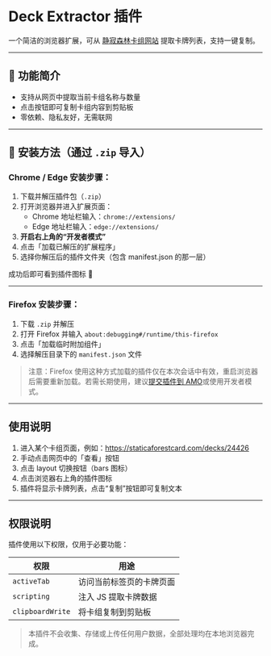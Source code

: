 # Deck Extractor 插件

一个简洁的浏览器扩展，可从 [静寂森林卡组网站](https://staticaforestcard.com/) 提取卡牌列表，支持一键复制。

---

## 🧩 功能简介

- 支持从网页中提取当前卡组名称与数量
- 点击按钮即可复制卡组内容到剪贴板
- 零依赖、隐私友好，无需联网

---

## 🔧 安装方法（通过 `.zip` 导入）

### Chrome / Edge 安装步骤：

1. 下载并解压插件包（`.zip`）
2. 打开浏览器并进入扩展页面：
   - Chrome 地址栏输入：`chrome://extensions/`
   - Edge 地址栏输入：`edge://extensions/`
3. **开启右上角的“开发者模式”**
4. 点击「加载已解压的扩展程序」
5. 选择你解压后的插件文件夹（包含 manifest.json 的那一层）

成功后即可看到插件图标 🎯

---

### Firefox 安装步骤：

1. 下载 `.zip` 并解压
2. 打开 Firefox 并输入 `about:debugging#/runtime/this-firefox`
3. 点击「加载临时附加组件」
4. 选择解压目录下的 `manifest.json` 文件

> 注意：Firefox 使用这种方式加载的插件仅在本次会话中有效，重启浏览器后需要重新加载。若需长期使用，建议[提交插件到 AMO](https://addons.mozilla.org/)或使用开发者模式。

---

## 使用说明

1. 进入某个卡组页面，例如：https://staticaforestcard.com/decks/24426
2. 手动点击网页中的「查看」按钮
3. 点击 layout 切换按钮（bars 图标）
4. 点击浏览器右上角的插件图标
5. 插件将显示卡牌列表，点击“复制”按钮即可复制文本

---

## 权限说明

插件使用以下权限，仅用于必要功能：

| 权限 | 用途 |
|------|------|
| `activeTab` | 访问当前标签页的卡牌页面 |
| `scripting` | 注入 JS 提取卡牌数据 |
| `clipboardWrite` | 将卡组复制到剪贴板 |

> 本插件不会收集、存储或上传任何用户数据，全部处理均在本地浏览器完成。